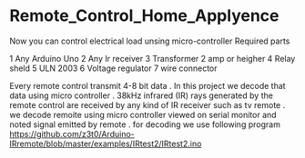 # Remote_Control_Home_Applyence

Now you can control electrical load unsing micro-controller 
Required parts 

1 Any Arduino Uno
2 Any Ir receiver 
3 Transformer 2 amp or heigher
4 Relay sheld 
5 ULN 2003
6 Voltage regulator
7 wire connector 

Every remote control transmit 4-8 bit data . In this project we decode that data using micro controller .
38kHz infrared (IR) rays generated by the remote control are received by any kind of IR receiver such as tv remote .
we decode remoite using micro controller viewed on serial monitor and noted signal emitted by remote . 
for decoding we use following program https://github.com/z3t0/Arduino-IRremote/blob/master/examples/IRtest2/IRtest2.ino
